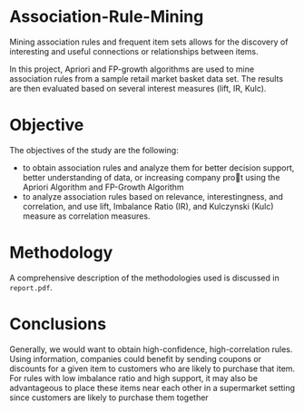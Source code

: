 # Association-Rule-Mining

Mining association rules and frequent item sets allows for the discovery of interesting and useful connections or relationships between items.

In this project, Apriori and FP-growth algorithms are used to mine association rules from a sample retail market basket data set.
The results are then evaluated based on several interest measures (lift, IR, Kulc).

# Objective

The objectives of the study are the following:
- to obtain association rules and analyze them for better decision support,
better understanding of data, or increasing company prot using
the Apriori Algorithm and FP-Growth Algorithm
- to analyze association rules based on relevance, interestingness, and
correlation, and use lift, Imbalance Ratio (IR), and Kulczynski (Kulc)
measure as correlation measures.

# Methodology
A comprehensive description of the methodologies used is discussed in `report.pdf`.

# Conclusions
Generally, we would want to obtain high-confidence, high-correlation
rules.  Using information, companies could
benefit by sending coupons or discounts for a given item to customers who
are likely to purchase that item. For rules with low imbalance ratio and
high support, it may also be advantageous to
place these items near each other in a supermarket setting since customers
are likely to purchase them together
